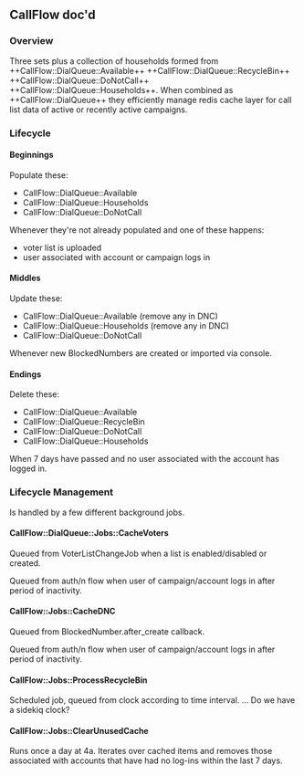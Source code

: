 ## CallFlow doc'd

### Overview

Three sets plus a collection of households formed from ++CallFlow::DialQueue::Available++ ++CallFlow::DialQueue::RecycleBin++ ++CallFlow::DialQueue::DoNotCall++ ++CallFlow::DialQueue::Households++. When combined as ++CallFlow::DialQueue++ they efficiently manage redis cache layer
for call list data of active or recently active campaigns.

### Lifecycle

#### Beginnings

Populate these:
- CallFlow::DialQueue::Available
- CallFlow::DialQueue::Households
- CallFlow::DialQueue::DoNotCall

Whenever they're not already populated and one of these happens:
- voter list is uploaded
- user associated with account or campaign logs in

#### Middles

Update these:
- CallFlow::DialQueue::Available (remove any in DNC)
- CallFlow::DialQueue::Households (remove any in DNC)
- CallFlow::DialQueue::DoNotCall

Whenever new BlockedNumbers are created or imported via console.

#### Endings

Delete these:
- CallFlow::DialQueue::Available
- CallFlow::DialQueue::RecycleBin
- CallFlow::DialQueue::DoNotCall
- CallFlow::DialQueue::Households

When 7 days have passed and no user associated with the account has logged in.

### Lifecycle Management

Is handled by a few different background jobs.

#### CallFlow::DialQueue::Jobs::CacheVoters

Queued from VoterListChangeJob when a list is enabled/disabled or created.

Queued from auth/n flow when user of campaign/account logs in after period of inactivity.

#### CallFlow::Jobs::CacheDNC

Queued from BlockedNumber.after_create callback.

Queued from auth/n flow when user of campaign/account logs in after period of inactivity.

#### CallFlow::Jobs::ProcessRecycleBin

Scheduled job, queued from clock according to time interval. ... Do we have a sidekiq clock?

#### CallFlow::Jobs::ClearUnusedCache

Runs once a day at 4a. Iterates over cached items and removes those associated with accounts that have had no log-ins within the last 7 days.